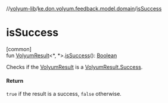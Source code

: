 //[volyum-lib](../../index.md)/[ke.don.volyum.feedback.model.domain](index.md)/[isSuccess](is-success.md)

# isSuccess

[common]\
fun [VolyumResult](-volyum-result/index.md)&lt;*, *&gt;.[isSuccess](is-success.md)(): [Boolean](https://kotlinlang.org/api/core/kotlin-stdlib/kotlin/-boolean/index.html)

Checks if the [VolyumResult](-volyum-result/index.md) is a [VolyumResult.Success](-volyum-result/-success/index.md).

#### Return

`true` if the result is a success, `false` otherwise.